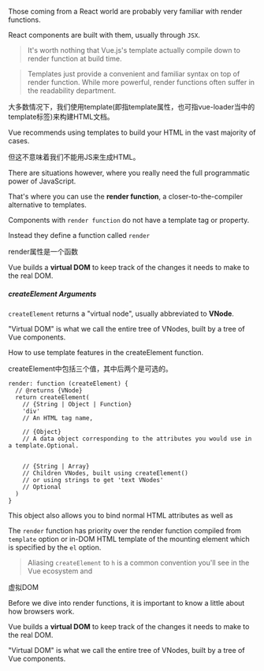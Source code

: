 Those coming from a React world are probably very familiar with render functions.

React components are built with them, usually through `JSX`.

> It's worth nothing that Vue.js's template actually compile down to render function at build time.

> Templates just provide a convenient and familiar syntax on top of render function. While more powerful, render functions often suffer in the readability department.

大多数情况下，我们使用template(即指template属性，也可指vue-loader当中的template标签)来构建HTML文档。

Vue recommends using templates to build your HTML in the vast majority of cases. 

但这不意味着我们不能用JS来生成HTML。

There are situations however, where you really need the full programmatic power of JavaScript.

That's where you can use the **render function**, a closer-to-the-compiler alternative to templates.

Components with `render function` do not have a template tag or property.

Instead they define a function called `render` 

render属性是一个函数

Vue builds a **virtual DOM** to keep track of the changes it needs to make to the real DOM.

##### createElement Arguments

`createElement` returns a "virtual node", usually abbreviated to **VNode**.

"Virtual DOM" is what we call the entire tree of VNodes, built by a tree of Vue components.

How to use template features in the createElement function.

createElement中包括三个值，其中后两个是可选的。

    render: function (createElement) {
      // @returns {VNode}
      return createElement(
        // {String | Object | Function}
        'div'
        // An HTML tag name, 
        
        // {Object}
        // A data object corresponding to the attributes you would use in a template.Optional.
        
        
        // {String | Array}
        // Children VNodes, built using createElement()
        // or using strings to get 'text VNodes'
        // Optional
      )
    }
    
This object also allows you to bind normal HTML attributes as well as 

The `render` function has priority over the render function compiled from `template` option or in-DOM HTML template of the mounting element which is specified by the `el` option.

> Aliasing `createElement` to `h` is a common convention you'll see in the Vue ecosystem and

虚拟DOM

Before we dive into render functions, it is important to know a little about how browsers work.

Vue builds a **virtual DOM** to keep track of the changes it needs to make to the real DOM.

"Virtual DOM" is what we call the entire tree of VNodes, built by a tree of Vue components.